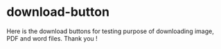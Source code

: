 # download-button

Here is the download buttons for testing purpose of downloading image, PDF and word files. Thank you ! 